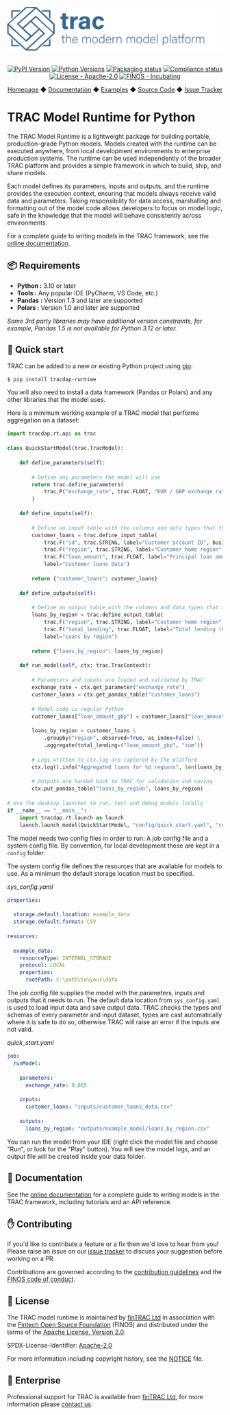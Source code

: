 <div align="center">

![TRAC the modern model platform](https://github.com/finos/tracdap/raw/main/doc/_images/tracmmp_horizontal_400.png)

  <br />

  <div>
    <a href="https://pypi.org/project/tracdap-runtime"><img alt="PyPI Version" src="https://img.shields.io/pypi/v/tracdap-runtime.svg?maxAge=3600" /></a>
    <a href="https://pypi.org/project/tracdap-runtime"><img alt="Python Versions" src="https://img.shields.io/pypi/pyversions/tracdap-runtime.svg?maxAge=3600" /></a>
    <a href="https://github.com/finos/tracdap/actions/workflows/packaging.yaml?query=branch%3Amain"><img alt="Packaging status" src="https://github.com/finos/tracdap/actions/workflows/packaging.yaml/badge.svg?branch:main&workflow:CI" /></a>
    <a href="https://github.com/finos/tracdap/actions/workflows/compliance.yaml?query=branch%3Amain"><img alt="Compliance status" src="https://github.com/finos/tracdap/actions/workflows/compliance.yaml/badge.svg?branch:main&workflow:CI" /></a>
    <a href="https://github.com/pandas-dev/pandas/blob/main/LICENSE"><img alt="License - Apache-2.0" src="https://img.shields.io/pypi/l/tracdap-runtime.svg" /></a>
    <a href="https://community.finos.org/docs/governance/software-projects/stages/incubating/"><img alt="FINOS - Incubating" src="https://cdn.jsdelivr.net/gh/finos/contrib-toolbox@master/images/badge-incubating.svg" /></a>
  </div>

  <p>
    <a href="https://www.fintrac.co.uk/">Homepage</a>
    ◆ <a href="https://docs.fintrac.co.uk/versions/latest/modelling">Documentation</a>
    ◆ <a href="https://github.com/fintrac-hub/examples">Examples</a>
    ◆ <a href="https://github.com/finos/tracdap">Source Code</a>
    ◆ <a href="https://github.com/finos/tracdap/issues">Issue Tracker</a>
  </p>
</div>


# TRAC Model Runtime for Python

The TRAC Model Runtime is a lightweight package for building portable,
production-grade Python models. Models created with the runtime can be
executed anywhere, from local development environments to enterprise
production systems. The runtime can be used independently of the broader
TRAC platform and provides a simple framework in which to build, ship,
and share models.

Each model defines its parameters, inputs and outputs, and the runtime
provides the execution context, ensuring that models always receive valid
data and parameters. Taking responsibility for data access, marshalling
and formatting out of the model code allows developers to focus on model
logic, safe in the knowledge that the model will behave consistently
across environments.

For a complete guide to writing models in the TRAC framework, see the
[online documentation](https://docs.fintrac.co.uk/versions/latest/modelling).


## 📦 Requirements

* **Python :**  3.10 or later
* **Tools :**   Any popular IDE (PyCharm, VS Code, etc.)
* **Pandas :**  Version 1.3 and later are supported
* **Polars :**  Version 1.0 and later are supported

*Some 3rd party libraries may have additional version constraints,
for example, Pandas 1.5 is not available for Python 3.12 or later.*


## 🚀 Quick start

TRAC can be added to a new or existing Python project using [pip](https://pip.pypa.io):

```shell
$ pip install tracdap-runtime
```

You will also need to install a data framework (Pandas or Polars) and any other libraries that the model uses.

Here is a minimum working example of a TRAC model that performs aggregation on a dataset:

```python
import tracdap.rt.api as trac

class QuickStartModel(trac.TracModel):

    def define_parameters(self):

        # Define any parameters the model will use
        return trac.define_parameters(
            trac.P("exchange_rate", trac.FLOAT, "EUR / GBP exchange rate")
        )

    def define_inputs(self):

        # Define an input table with the columns and data types that the model needs
        customer_loans = trac.define_input_table(
            trac.F("id", trac.STRING, label="Customer account ID", business_key=True),
            trac.F("region", trac.STRING, label="Customer home region", categorical=True),
            trac.F("loan_amount", trac.FLOAT, label="Principal loan amount (EUR)"),
            label="Customer loans data")

        return {"customer_loans": customer_loans}

    def define_outputs(self):

        # Define an output table with the columns and data types that the model will produce
        loans_by_region = trac.define_output_table(
            trac.F("region", trac.STRING, label="Customer home region", categorical=True),
            trac.F("total_lending", trac.FLOAT, label="Total lending (GBP)"),
            label="Loans by region")

        return {"loans_by_region": loans_by_region}

    def run_model(self, ctx: trac.TracContext):

        # Parameters and inputs are loaded and validated by TRAC
        exchange_rate = ctx.get_parameter("exchange_rate")
        customer_loans = ctx.get_pandas_table("customer_loans")

        # Model code is regular Python
        customer_loans["loan_amount_gbp"] = customer_loans["loan_amount"] * exchange_rate

        loans_by_region = customer_loans \
            .groupby("region", observed=True, as_index=False) \
            .aggregate(total_lending=("loan_amount_gbp", "sum"))

        # Logs written to ctx.log are captured by the platform
        ctx.log().info("Aggregated loans for %d regions", len(loans_by_region))

        # Outputs are handed back to TRAC for validation and saving
        ctx.put_pandas_table("loans_by_region", loans_by_region)

# Use the desktop launcher to run, test and debug models locally
if __name__ == "__main__":
    import tracdap.rt.launch as launch
    launch.launch_model(QuickStartModel, "config/quick_start.yaml", "config/sys_config.yaml")
```

The model needs two config files in order to run: A job config file and a system config file.
By convention, for local development these are kept in a ``config`` folder.

The system config file defines the resources that are available for models to use.
As a minimum the default storage location must be specified.

*sys_config.yaml*
```yaml
properties:

  storage.default.location: example_data
  storage.default.format: CSV

resources:

  example_data:
    resourceType: INTERNAL_STORAGE
    protocol: LOCAL
    properties:
      rootPath: C:\path\to\your\data
```

The job config file supplies the model with the parameters, inputs and outputs that it needs to run.
The default data location from ``sys_config.yaml`` is used to load input data and save output data.
TRAC checks the types and schemas of every parameter and input dataset, types are cast automatically
where it is safe to do so, otherwise TRAC will raise an error if the inputs are not valid.

*quick_start.yaml*
```yaml
job:
  runModel:
    
    parameters:
      exchange_rate: 0.865
    
    inputs:
      customer_loans: "inputs/customer_loans_data.csv"

    outputs:
      loans_by_region: "outputs/example_model/loans_by_region.csv"
```

You can run the model from your IDE (right click the model file and choose "Run",
or look for the "Play" button). You will see the model logs, and an output file
will be created inside your data folder.


## 📖 Documentation

See the [online documentation](https://docs.fintrac.co.uk/versions/latest/modelling)
for a complete guide to writing models in the TRAC framework,
including tutorials and an API reference.


## ✋ Contributing

If you'd like to contribute a feature or a fix then we'd love to hear from you!
Please raise an issue on our [issue tracker](https://github.com/finos/tracdap/issues)
to discuss your suggestion before working on a PR.

Contributions are governed according to the [contribution guidelines](https://github.com/finos/tracdap/blob/main/CONTRIBUTING.md)
and the [FINOS code of conduct](https://www.finos.org/code-of-conduct).


## 📜 License

The TRAC model runtime is maintained by [finTRAC Ltd](https://fintrac.co.uk/) in association with
the [Fintech Open Source Foundation](https://www.finos.org/) (FINOS) and distributed under the terms of
the [Apache License, Version 2.0](http://www.apache.org/licenses/LICENSE-2.0).

SPDX-License-Identifier: [Apache-2.0](https://spdx.org/licenses/Apache-2.0)

For more information including copyright history,
see the [NOTICE](https://github.com/finos/tracdap/blob/main/NOTICE) file.


## 🏢 Enterprise

Professional support for TRAC is available from [finTRAC Ltd](https://fintrac.co.uk/),
for more information please [contact us](https://fintrac.co.uk/contact).
